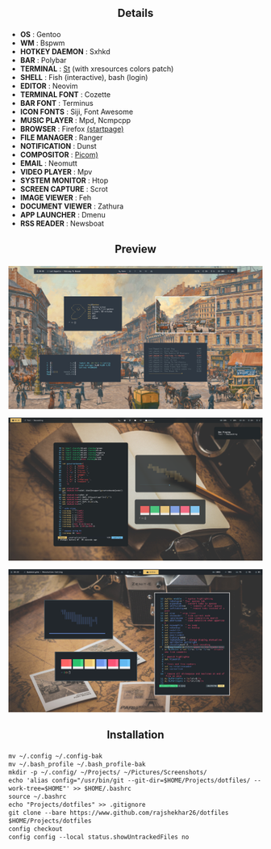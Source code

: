 ## <p align="center">Details</p>

+ **OS**                : Gentoo
+ **WM**                : Bspwm
+ **HOTKEY DAEMON**     : Sxhkd
+ **BAR**               : Polybar
+ **TERMINAL**          : [St](https://github.com/rajshekhar26/st) (with xresources colors patch)
+ **SHELL**             : Fish (interactive), bash (login)
+ **EDITOR**            : Neovim
+ **TERMINAL FONT**     : Cozette
+ **BAR FONT**          : Terminus
+ **ICON FONTS**        : Siji, Font Awesome
+ **MUSIC PLAYER**      : Mpd, Ncmpcpp
+ **BROWSER**           : Firefox [(startpage)](https://github.com/rajshekhar26/startpage)
+ **FILE MANAGER**      : Ranger
+ **NOTIFICATION**      : Dunst
+ **COMPOSITOR**        : [Picom)](https://github.com/ibhagwan/picom)
+ **EMAIL**             : Neomutt
+ **VIDEO PLAYER**      : Mpv
+ **SYSTEM MONITOR**    : Htop
+ **SCREEN CAPTURE**    : Scrot
+ **IMAGE VIEWER**      : Feh
+ **DOCUMENT VIEWER**   : Zathura
+ **APP LAUNCHER**      : Dmenu
+ **RSS READER**        : Newsboat

## <p align="center">Preview</p>

![screenshot](/Pictures/Screenshots/blossom1.png)

![screenshot](/Pictures/Screenshots/blossom2.png)

![screenshot](/Pictures/Screenshots/blossom3.png)

## <p align="center">Installation</p>

```shell
mv ~/.config ~/.config-bak
mv ~/.bash_profile ~/.bash_profile-bak
mkdir -p ~/.config/ ~/Projects/ ~/Pictures/Screenshots/
echo 'alias config="/usr/bin/git --git-dir=$HOME/Projects/dotfiles/ --work-tree=$HOME"' >> $HOME/.bashrc
source ~/.bashrc
echo "Projects/dotfiles" >> .gitignore
git clone --bare https://www.github.com/rajshekhar26/dotfiles $HOME/Projects/dotfiles
config checkout
config config --local status.showUntrackedFiles no
```

